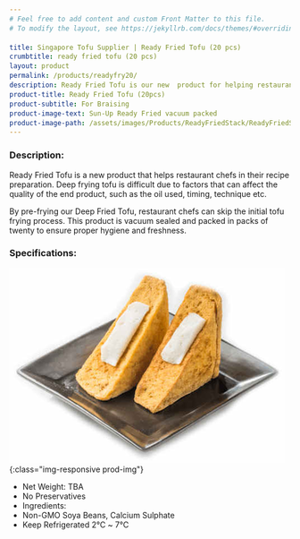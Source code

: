```yaml
---
# Feel free to add content and custom Front Matter to this file.
# To modify the layout, see https://jekyllrb.com/docs/themes/#overriding-theme-defaults

title: Singapore Tofu Supplier | Ready Fried Tofu (20 pcs)
crumbtitle: ready fried tofu (20 pcs)
layout: product
permalink: /products/readyfry20/
description: Ready Fried Tofu is our new  product for helping restaurant chefs who deep fry their tofu. Ready Fried Tofu is pre-fried beforehand by us to ensure consistent quality and freshness before sending to our customers. This version is for customers who prefer to order in bulk. It is vacuum packed to ensure freshness and quality.
product-title: Ready Fried Tofu (20pcs)
product-subtitle: For Braising
product-image-text: Sun-Up Ready Fried vacuum packed
product-image-path: /assets/images/Products/ReadyFriedStack/ReadyFriedStack.jpg
---
```

### Description:
Ready Fried Tofu is a new product that helps restaurant chefs in their recipe preparation. 
Deep frying tofu is difficult due to factors that can affect 
the quality of the end product, such as the oil used, timing, technique etc.


By pre-frying our Deep Fried Tofu, restaurant chefs can skip the initial tofu frying process. 
This product is vacuum sealed and packed in packs of twenty to ensure proper hygiene and freshness.

### Specifications:
![niang tofu product example](/assets/images/Products/ReadyFriedStack/productthumbnail.jpeg){:class="img-responsive prod-img"}
-  Net Weight: TBA
-  No Preservatives
-  Ingredients:
-  Non-GMO Soya Beans, Calcium Sulphate
-  Keep Refrigerated 2℃ ~ 7℃